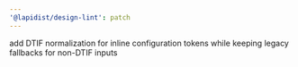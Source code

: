 ```yaml
---
'@lapidist/design-lint': patch
---
```


add DTIF normalization for inline configuration tokens while keeping legacy fallbacks for non-DTIF inputs
